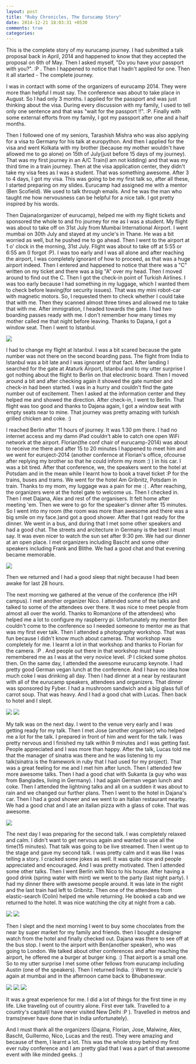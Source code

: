 ```yaml
---
layout: post
title: "Ruby Chronicles, The Eurucamp Story"
date: 2014-12-21 18:03:31 +0530
comments: true
categories: 
---
```

This is the complete story of my eurucamp journey. I had submitted a talk proposal back in April, 2014 and happened to know that they accepted the proposal on 6th of May. Then I asked myself, "Do you have your passport with you?". :P . Then I happened to notice that I hadn't applied for one. Then it all started - The complete journey. 

I was in contact with some of the organizers of eurucamp 2014. They were more than helpful I must say. The conference was about to take place in August. So I had only 3 months. I applied for the passport and was just thinking about the visa. During every discussion with my family, I used to tell only one sentence and that was "wait for the passport !!". :P. Finally with some external efforts from my family, I got my passport after one and a half months. 

Then I followed one of my seniors, Tarashish Mishra who was also applying for a visa to Germany for his talk at europython. And then I applied for the visa and went Kolkata with my brother (because my mother wouldn't have allowed me to go alone) on 15th of July(just before 15 days of my journey). That was my first journey in an A/C Train(I am not kidding) and that was my third time in a train journey. Then at the visa application center, they didn't take my visa fees as I was a student. That was something awesome. After 3 to 4 days, I got my visa. This was going to be my first talk so, after all these, I started preparing on my slides. Eurucamp had assigned me with a mentor (Ben Scofield). We used to talk through emails. And he was the man who taught me how nervousness can be helpful for a nice talk. I got pretty inspired by his words. 

Then Dajana(organizer of eurucamp), helped me with my flight tickets and sponsored the whole to and fro journey for me as I was a student. My flight was about to take off on 31st July from Mumbai International Airport. I went mumbai on 30th July and stayed at my uncle's in Thane. He was a bit worried as well, but he pushed me to go ahead. Then I went to the airport at 1 o' clock in the morning, 31st July. Flight was about to take off at 5:55 or 6:55 am (I forgot :P). I was too early and I was all alone and after reaching the airport, I was completely ignorant of how to proceed, as that was a huge airport indeed. Then I entered and happened to notice that there was a "C" written on my ticket and there was a big "A" over my head. Then I moved around to find out the C. Then I got the check-in point of Turkish Airlines. I was too early because I had something in my luggage, which I wanted them to check before leaving(for security issues). That was my mini robot-car with magnetic motors. So, I requested them to check whether I could take that with me. Then they scanned almost three times and allowed me to take that with me. After immigration, I headed towards the gate. I had two boarding passes ready with me. I don't remember how many times my mother called me that night before leaving. Thanks to Dajana, I got a window seat. Then I went to Istanbul.

<img src="/images/e1.JPG">

I had to change my flight at Istanbul. I was a bit scared because the gate number was not there on the second boarding pass. The flight from India to Istanbul was a bit late and I was ignorant of that fact. After landing I searched for the gate at Ataturk Airport, Istanbul and to my utter surprise I got nothing about the flight to Berlin on that electronic board. Then I moved around a bit and after checking again it showed the gate number and check-in had been started. I was in a hurry and couldn't find the gate number out of excitement. Then I asked at the information center and they helped me and showed the direction. After check-in, I went to Berlin. That flight was too good and thanks to Dajana again, I got a window seat with empty seats near to mine. That journey was pretty amazing with turkish grilled chicken and coke. :)

I reached Berlin after 11 hours of journey. It was 1:30 pm there. I had no internet access and my damn iPad couldn't able to catch one open WiFi network at the airport. Florian(the conf chair of eurucamp-2014) was about to receive me there and after 15 to 20 minutes I happened to meet him and we went for euruject-2014 (another confernce at Florian's office, ofcourse after replying my brother so that he could inform my mom :) ) in his car. I was a bit tired. After that conference, we, the speakers went to the hotel at Potsdam and in the mean while I learnt how to book a travel ticket :P for the trains, buses and trams. We went for the hotel Am Gribnitz, Potsdam in train. Thanks to my mom, my luggage was a pain for me :( . After reaching, the organizers were at the hotel gate to welcome us. Then I checked in. Then I met Dajana, Alex and rest of the organisers. It felt home after meeting 'em. Then we were to go for the speaker's dinner after 15 minutes. So I went into my room (the room was more than awesome and there was a big smile on my face.)and got a good shower. After that I got ready for the dinner. We went in a bus, and during that I met some other speakers and had a good chat. The streets and arcitecture in Germany is the best I must say. It was even nicer to watch the sun set after 9:30 pm. We had our dinner at an open place. I met organizers including Bascht and some other speakers including Frank and Blithe. We had a good chat and that evening became memorable.

<img src="/images/e8.jpg">

Then we returned and I had a good sleep that night because I had been awake for last 28 hours. 

The next morning we gathered at the venue of the conference (the HPI campus). I met another organizer Nico. I attended some of the talks and talked to some of the attendees over there. It was nice to meet people from almost all over the world. Thanks to Roman(one of the attendees) who helped me a lot to configure my raspberry pi. Unfortunately my mentor Ben couldn't come to the conference so I needed someone to mentor me as that was my first ever talk. Then I attended a photography workshop. That was fun because I didn't know much about cameras. That workshop was completely for me. I learnt a lot in that workshop and thanks to Florian for the camera. :P . And people out there in that workshop must have remembered me as I was at the very novice level. :P I clicked some photos then. On the same day, I attended the awesome eurucamp keynote. I had pretty good German vegan lunch at the conference. And I have no idea how much coke I was drinking all day. Then I had dinner at a near by restaurant with all of the eurucamp speakers, attendees and organizers. That dinner was sponsored by Fyber. I had a mushroom sandwich and a big glass full of carrot soup. That was heavy.  And I had a good chat with Lucas. Then back to hotel and I slept.

<img src="/images/e2.JPG">
<img src="/images/e3.JPG">

My talk was on the next day. I went to the venue very early and I was getting ready for my talk. Then I met Jose (another organiser) who helped me a lot for the talk. I prepared in front of him and went for the talk. I was pretty nervous and I finished my talk within 9 minutes and I was getting fast. People appreciated and I was more than happy. After the talk, Lucas told me that the manager of sinatra was there and he was listening to my talk(sinatra is the framework in ruby that I had used for my project). That was a great feeling for me and I met him after lunch. Then I attended few more awesome talks. Then I had a good chat with Sukanta (a guy who was from Banglades, living in Germany). I had again German vegan lunch and coke. Then I attended the lightning talks and all on a sudden it was about to rain and we changed our further plans. Then I went to the hotel in Dajana's car. Then I had a good shower and we went to an Italian restaurant nearby. We had a good chat and I ate an italian pizza with a glass of coke. That was awesome.


<img src="/images/e5.JPG">

The next day I was preparing for the second talk. I was completely relaxed and calm. I didn't want to get nervous again and wanted to use all the time(15 minutes). That talk was going to be live streamed. Then I went up to the stage and gave my second talk. I was pretty calm and it was like I was telling a story. I cracked some jokes as well. It was quite nice and people appreciated and encouraged. And I was pretty motivated. Then I attended some other talks. Then I went Berlin with Nico to his house. After having a good drink (spring water with mint) we went to the party (last night party). I had my dinner there with awesome people around. It was late in the night and the last train had left to Gribnitz. Then one of the attendees from elastic-search (Colin) helped me while returning. He booked a cab and we returned to the hotel. It was nice watching the city at night from a cab.

<img src="/images/e4.JPG">
<img src="/images/e6.JPG">

Then I slept and the next morning I went to buy some chocolates from the near by super market for my family and friends. then I bought a designer watch from the hotel and finally checked out. Dajana was there to see off at the bus stop. I went to the airport with Ben(another speaker), who was going to London. We talked about other conferences and after reaching the airport, he offered me a burger at burger king. :) That airport is a small one. So to my utter surprise I met some other fellows from eurucamp including Austin (one of the speakers). Then I returned India. :) Went to my uncle's again at mumbai and in the afternoon came back to Bhubaneswar.

<img src="/images/e7.JPG">
<img src="/images/e9.JPG">
<img src="/images/e10.JPG">

It was a great experience for me. I did a lot of things for the first time in my life. Like traveling out of country alone. First ever talk. Travelled to a country's capital(I have never visited New Delhi :P ). Travelled in metros and trams(never have done that in India unfortunately).

And I must thank all the organizers (Dajana, Florian, Jose, Malwine, Alex, Bascht, Guillermo, Nico, Lucas and the rest). They were amazing and because of them, I learnt a lot. This was the whole stroy behind my first ever ruby conference and I am pretty glad that I was a part of that awesome event with like minded geeks. :)